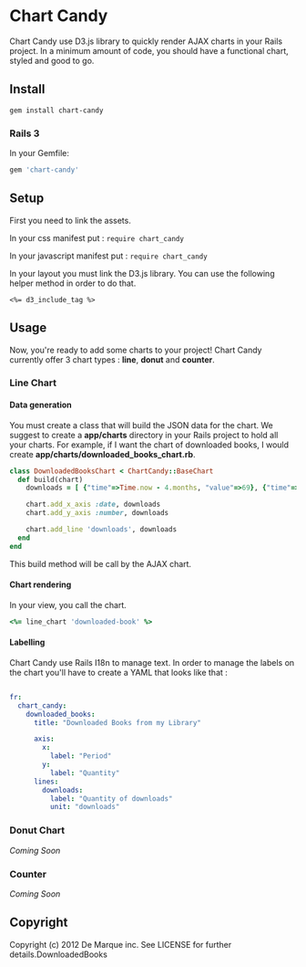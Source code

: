 Chart Candy
===============

Chart Candy use D3.js library to quickly render AJAX charts in your Rails project. In a minimum amount of code, you should have a functional chart, styled and good to go.


Install
-------

```
gem install chart-candy
```

### Rails 3

In your Gemfile:

```ruby
gem 'chart-candy'
```

Setup
-----

First you need to link the assets.

In your css manifest put : ``` require chart_candy ```

In your javascript manifest put : ``` require chart_candy ```

In your layout you must link the D3.js library. You can use the following helper method in order to do that.

```erb
<%= d3_include_tag %>
```

Usage
-----

Now, you're ready to add some charts to your project! Chart Candy currently offer 3 chart types : **line**, **donut** and **counter**.

### Line Chart

#### Data generation

You must create a class that will build the JSON data for the chart. We suggest to create a **app/charts** directory in your Rails project to hold all your charts. For example, if
I want the chart of downloaded books, I would create **app/charts/downloaded_books_chart.rb**.

```ruby
class DownloadedBooksChart < ChartCandy::BaseChart
  def build(chart)
    downloads = [ {"time"=>Time.now - 4.months, "value"=>69}, {"time"=>Time.now - 3.months, "value"=>74}, {"time"=>Time.now - 2.months, "value"=>83}, {"time"=>Time.now - 1.months, "value"=>84} ]

    chart.add_x_axis :date, downloads
    chart.add_y_axis :number, downloads

    chart.add_line 'downloads', downloads
  end
end
```

This build method will be call by the AJAX chart.


#### Chart rendering

In your view, you call the chart.

```ruby
<%= line_chart 'downloaded-book' %>
```

#### Labelling

Chart Candy use Rails I18n to manage text. In order to manage the labels on the chart you'll have to create a YAML that looks like that :

```yaml

fr:
  chart_candy:
    downloaded_books:
      title: "Downloaded Books from my Library"

      axis:
        x:
          label: "Period"
        y:
          label: "Quantity"
      lines:
        downloads:
          label: "Quantity of downloads"
          unit: "downloads"

```

### Donut Chart

*Coming Soon*


### Counter

*Coming Soon*


Copyright
---------

Copyright (c) 2012 De Marque inc. See LICENSE for further details.DownloadedBooks
